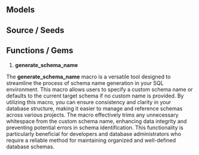 ## Models
  



## Source / Seeds


## Functions / Gems

1. **generate_schema_name**

The **generate_schema_name** macro is a versatile tool designed to streamline the process of schema name generation in your SQL environment. This macro allows users to specify a custom schema name or defaults to the current target schema if no custom name is provided. By utilizing this macro, you can ensure consistency and clarity in your database structure, making it easier to manage and reference schemas across various projects. The macro effectively trims any unnecessary whitespace from the custom schema name, enhancing data integrity and preventing potential errors in schema identification. This functionality is particularly beneficial for developers and database administrators who require a reliable method for maintaining organized and well-defined database schemas.